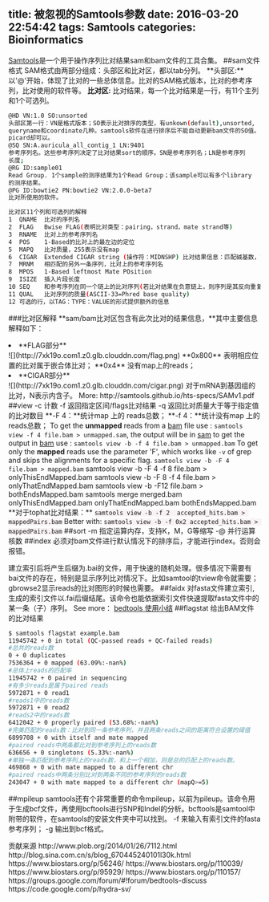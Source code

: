 title: 被忽视的Samtools参数
date: 2016-03-20 22:54:42
tags: Samtools
categories: Bioinformatics
---
<a href="http://www.plob.org/tag/samtools" title="View all posts in samtools" target="_blank">Samtools</a>是一个用于操作序列比对结果sam和bam文件的工具合集。
##sam文件格式
SAM格式由两部分组成：头部区和比对区，都以tab分列。
**头部区:**以'@'开始，体现了比对的一些总体信息。比对的SAM格式版本，比对的参考序列，比对使用的软件等。
**比对区:** 比对结果，每一个比对结果是一行，有11个主列和1个可选列。
``` bash
@HD VN:1.0 SO:unsorted  
头部区第一行：VN是格式版本；SO表示比对排序的类型，有unkown(default),unsorted,
queryname和coordinate几种。samtools软件在进行排序后不能自动更新bam文件的SO值。
picard却可以。
@SQ SN:A.auricula_all_contig_1 LN:9401
参考序列名。这些参考序列决定了比对结果sort的顺序。SN是参考序列名；LN是参考序列
长度;
@RG ID:sample01
Read Group. 1个sample的测序结果为1个Read Group；该sample可以有多个library
的测序结果。
@PG ID:bowtie2 PN:bowtie2 VN:2.0.0-beta7
比对所使用的软件。

比对区11个列和可选列的解释
1  QNAME  比对的序列名
2  FLAG   Bwise FLAG(表明比对类型：pairing，strand，mate strand等)
3  RNAME  比对上的参考序列名
4  POS    1-Based的比对上的最左边的定位
5  MAPQ   比对质量，255表示没有map
6  CIGAR  Extended CIGAR string (操作符：MIDNSHP) 比对结果信息：匹配碱基数，可变剪接等，*表示不可用。
7  MRNM   相匹配的另外一条序列，比对上的参考序列名
8  MPOS   1-Based leftmost Mate POsition
9  ISIZE  插入片段长度
10 SEQ    和参考序列在同一个琏上的比对序列(若比对结果在负意链上，则序列是其反向重复序列)
11 QUAL   比对序列的质量(ASCII-33=Phred base quality)
12 可选的行，以TAG：TYPE：VALUE的形式提供额外的信息
```
###比对区解释
**sam/bam比对区包含有此次比对的结果信息，**其中主要信息解释如下：
<li>**FLAG部分**</li>
![](http://7xk19o.com1.z0.glb.clouddn.com/flag.png)
**0x800** 表明相应位置的比对属于嵌合体比对；
**0x4** 没有map上的reads；
<li>**CIGAR部分**</li>
![](http://7xk19o.com1.z0.glb.clouddn.com/cigar.png)
对于mRNA到基因组的比对，N表示内含子。
More: http://samtools.github.io/hts-specs/SAMv1.pdf
##view
-c	计数
-f	返回指定区间/flags比对结果
-q	返回比对质量大于等于指定值的比对数目
**-F 4：**统计map 上的 reads总数；
**-f 4：**统计没有map 上的 reads总数；
To get the <strong>unmapped</strong> reads from a <a rel="nofollow" href="http://samtools.sourceforge.net/SAM1.pdf">bam</a> file use : 
<code>samtools view -f 4 file.bam &gt; unmapped.sam</code>, the output will be in <a rel="nofollow" href="http://samtools.sourceforge.net/SAM1.pdf">sam</a>
to get the output in <a rel="nofollow" href="http://samtools.sourceforge.net/SAM1.pdf">bam</a> use : <code>samtools view -b -f 4 file.bam &gt; unmapped.bam</code>
To get only the <strong>mapped</strong> reads use the parameter 'F', which works like <code>-v</code> of grep and skips the alignments for a specific flag.
<code>samtools view -b -F 4 file.bam &gt; mapped.bam</code>
samtools view -b -F 4 -f 8 file.bam > onlyThisEndMapped.bam
samtools view -b -F 8 -f 4 file.bam > onlyThatEndMapped.bam
samtools view -b -F12 file.bam > bothEndsMapped.bam
samtools merge merged.bam onlyThisEndMapped.bam onlyThatEndMapped.bam bothEndsMapped.bam
**对于tophat比对结果：**
<code><span style="background-color: rgb(249, 242, 244);">samtools view -b -f 2  accepted_hits.bam &gt; mappedPairs.bam</span></code>
Better with:
<code><span style="background-color: rgb(249, 242, 244);">samtools view -b -f 0x2 accepted_hits.bam > mappedPairs.bam</span></code>
##sort
-m	指定运算内存，支持K，M，G等缩写
-@	并行运算核数
##index
必须对bam文件进行默认情况下的排序后，才能进行index。否则会报错。

建立索引后将产生后缀为.bai的文件，用于快速的随机处理。很多情况下需要有bai文件的存在，特别是显示序列比对情况下。比如samtool的tview命令就需要；gbrowse2显示reads的比对图形的时候也需要。
##faidx
对fasta文件建立索引,生成的索引文件以.fai后缀结尾。该命令也能依据索引文件快速提取fasta文件中的某一条（子）序列。
See more： <a href="http://tiramisutes.github.io/2016/03/18/bedtools.html" target="_blank">bedtools 使用小结</a>
##flagstat
给出BAM文件的比对结果
``` bash
$ samtools flagstat example.bam
11945742 + 0 in total (QC-passed reads + QC-failed reads)
#总共的reads数
0 + 0 duplicates
7536364 + 0 mapped (63.09%:-nan%)
#总体上reads的匹配率
11945742 + 0 paired in sequencing
#有多少reads是属于paired reads
5972871 + 0 read1
#reads1中的reads数
5972871 + 0 read2
#reads2中的reads数
6412042 + 0 properly paired (53.68%:-nan%)
#完美匹配的reads数：比对到同一条参考序列，并且两条reads之间的距离符合设置的阈值
6899708 + 0 with itself and mate mapped
#paired reads中两条都比对到参考序列上的reads数
636656 + 0 singletons (5.33%:-nan%)
#单独一条匹配到参考序列上的reads数，和上一个相加，则是总的匹配上的reads数。
469868 + 0 with mate mapped to a different chr
#paired reads中两条分别比对到两条不同的参考序列的reads数
243047 + 0 with mate mapped to a different chr (mapQ>=5)
```
##mpileup
samtools还有个非常重要的命令mpileup，以前为pileup。该命令用于生成bcf文件，再使用bcftools进行SNP和Indel的分析。bcftools是samtool中附带的软件，在samtools的安装文件夹中可以找到。
-f 来输入有索引文件的fasta参考序列；
-g 输出到bcf格式。
<p></p>
贡献来源
http://www.plob.org/2014/01/26/7112.html
http://blog.sina.com.cn/s/blog_670445240101l30k.html
https://www.biostars.org/p/56246/
https://www.biostars.org/p/110039/
https://www.biostars.org/p/95929/
https://www.biostars.org/p/110157/
https://groups.google.com/forum/#!forum/bedtools-discuss
https://code.google.com/p/hydra-sv/